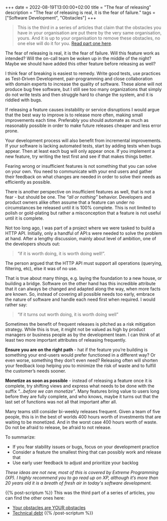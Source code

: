 +++
date = 2022-08-19T13:00:00+02:00
title = "The fear of releasing"
description = "The fear of releasing is real, it is the fear of failure."
tags = ["Software Development", "Obstacles"]
+++
> This is the third in a series of articles that claim that the obstacles you have in your organisation are put there by the very same organisation, yours. And it is up to your organisation to remove these obstacles, no one else will do it for you. [Read part one here](/article/your-obstacles-are-your-obstacles/).

The fear of releasing is real, it is the fear of failure. Will this feature work as intended? Will the on-call team be woken up in the middle of the night? Maybe we should have added this other feature before releasing as well?

I think fear of breaking is easiest to remedy. Write good tests, use practices as Test-Driven Development, pair-programming and close collaboration with domain experts to increase the quality of software. These alone will not produce bug free software, but I still see too many organizations that simply do not write tests and then struggle hard to change the system, and it is riddled with bugs.

If releasing a feature causes instability or service disruptions I would argue that the best way to improve is to release more often, making small improvements each time. Preferably you should automate as much as reasonably possible in order to make future releases cheaper and less error prone.

Your development process will also benefit from incremental improvements. If your software is lacking automated tests, start by adding tests when bugs appear. Then at least each bug will only appear once. If you implement a new feature, try writing the test first and see if that makes things better.

Fearing wrong or insufficient features is not something that you can solve on your own. You need to communicate with your end users and gather their feedback on what changes are needed in order to solve their needs as efficiently as possible.

There is another perspective on insufficient features as well, that is not a fear - but should be one. The _“all or nothing”_ behavior. Developers and product owners alike often assume that a feature can under no circumstances be released until it is 100% complete. This is not limited to polish or gold-plating but rather a misconception that a feature is not useful until it is complete.

Not too long ago, I was part of a project where we were tasked to build a HTTP API. Initially, only a handful of API:s were needed to solve the problem at hand. After a lengthy discussion, mainly about level of ambition, one of the developers shouts out:

> “if it is worth doing, it is worth doing well!”.

The person argued that the HTTP API must support all operations (querying, filtering, etc), else it was of no use.

That is true about many things, e.g. laying the foundation to a new house, or building a bridge. Software on the other hand has this incredible attribute that it can always be changed and adapted along the way, when more facts are known. So, instead of covering all possible needs too early, embrace the nature of software and handle each need first when required. I would rather say:

> “If it turns out worth doing, it is worth doing well”

Sometimes the benefit of frequent releases is pitched as a risk mitigation strategy. While this is true, it might not be valued as high by product managers or business people as by the development team. I can think of at least two more important attributes of releasing frequently.

**Ensure you are on the right path** - hat if the feature you’re building is something your end-users would prefer functioned in a different way? Or even worse, something they don’t even need? Releasing often will shorten your feedback loop helping you to minimize the risk of waste and to fulfill the customer’s needs sooner.

**Monetize as soon as possible** - instead of releasing a feature once it is complete, try shifting views and express what needs to be done with the suffix _“…before we can monetize”_. Many features bring value to users long before they are fully complete, and who knows, maybe it turns out that the last set of functions was not all that important after all.

Many teams still consider bi-weekly releases frequent. Given a team of five people, this is in the best of worlds 400 hours worth of investments that are waiting to be monetized. And in the worst case 400 hours worth of waste. Do not be afraid to release, be afraid to not release.

To summarize:

- If you fear stability issues or bugs, focus on your development practice
- Consider a feature the smallest thing that can possibly work and release that
- Use early user feedback to adjust and prioritize your backlog

_These ideas are not new, most of this is covered by Extreme Programming (XP). I highly recommend you to go read up on XP, although it’s more than 20 years old it is a breath of fresh air in today's software development._

{{% post-scriptum %}}
This was the third part of a series of articles, you can find the other ones here:
- [Your obstacles are YOUR obstacles](/article/your-obstacles-are-your-obstacles/)
- [Technical debt](/article/technical-debt/)
{{% /post-scriptum %}}
